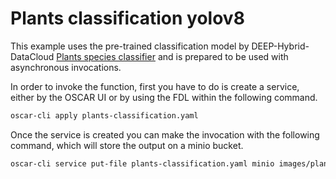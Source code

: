 # Plants classification yolov8

This example uses the pre-trained classification model by DEEP-Hybrid-DataCloud
[Plants species classifier](https://dashboard.cloud.ai4eosc.eu/marketplace/modules/plants-classification)
and is prepared to be used with asynchronous invocations.


In order to invoke the function, first you have to do is create a service,
either by the OSCAR UI or by using the FDL within the following command.

``` sh
oscar-cli apply plants-classification.yaml
```

Once the service is created you can make the invocation with the following
command, which will store the output on a minio bucket.

``` sh
oscar-cli service put-file plants-classification.yaml minio images/plants.jpg plants-classification/input/plants.jpg